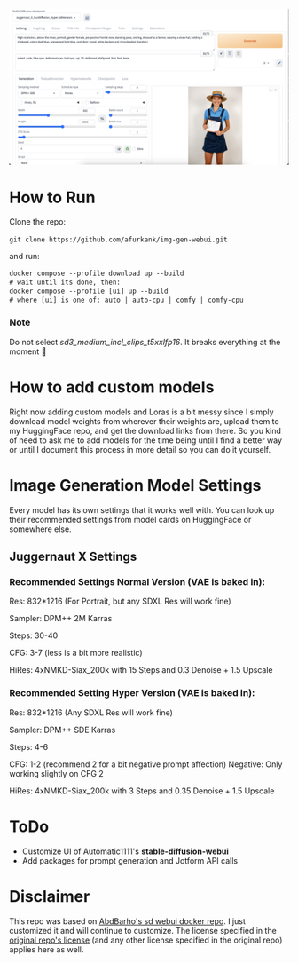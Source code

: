![UI](UI.png)

# How to Run
Clone the repo:

`git clone https://github.com/afurkank/img-gen-webui.git`

and run:

```
docker compose --profile download up --build
# wait until its done, then:
docker compose --profile [ui] up --build
# where [ui] is one of: auto | auto-cpu | comfy | comfy-cpu
```

### Note

Do not select *sd3_medium_incl_clips_t5xxlfp16*. It breaks everything at the moment 🥲

# How to add custom models

Right now adding custom models and Loras is a bit messy since I simply download model weights from wherever their weights are, upload them to my HuggingFace repo, and get the download links from there. So you kind of need to ask me to add models for the time being until I find a better way or until I document this process in more detail so you can do it yourself.

# Image Generation Model Settings

Every model has its own settings that it works well with. You can look up their recommended settings from model cards on HuggingFace or somewhere else.

## Juggernaut X Settings

### Recommended Settings Normal Version (VAE is baked in):

Res: 832*1216 (For Portrait, but any SDXL Res will work fine)

Sampler: DPM++ 2M Karras

Steps: 30-40

CFG: 3-7 (less is a bit more realistic)

HiRes: 4xNMKD-Siax_200k with 15 Steps and 0.3 Denoise + 1.5 Upscale

### Recommended Setting Hyper Version (VAE is baked in):

Res: 832*1216 (Any SDXL Res will work fine)

Sampler: DPM++ SDE Karras

Steps: 4-6

CFG: 1-2 (recommend 2 for a bit negative prompt affection)
Negative: Only working slightly on CFG 2

HiRes: 4xNMKD-Siax_200k with 3 Steps and 0.35 Denoise + 1.5 Upscale

# ToDo

- Customize UI of Automatic1111's **stable-diffusion-webui**
- Add packages for prompt generation and Jotform API calls

# Disclaimer
This repo was based on [AbdBarho's sd webui docker repo](https://github.com/AbdBarho/stable-diffusion-webui-docker). I just customized it and will continue to customize.
The license specified in the [original repo's license](https://github.com/AbdBarho/stable-diffusion-webui-docker/blob/master/LICENSE) (and any other license specified in the original repo) applies here as well.
